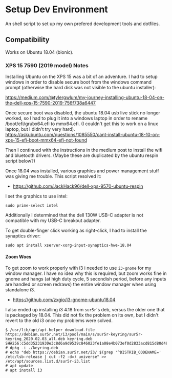 # Setup Dev Environment

An shell script to set up my own prefered development tools and dotfiles.

## Compatibility

Works on Ubuntu 18.04 (bionic).

### XPS 15 7590 (2019 model) Notes

Installing Ubuntu on the XPS 15 was a bit of an adventure. I had to setup windows
in order to disable secure boot from the windows command prompt (otherwise the
hard disk was not visible to the ubuntu installer):

https://medium.com/@tylergwlum/my-journey-installing-ubuntu-18-04-on-the-dell-xps-15-7590-2019-756f738a6447

Once secure boot was disabled, the ubuntu 18.04 usb live stick no longer
worked, so I had to plug it into a windows laptop in order to rename
/boot/efi/grubx64.efi to mmx64.efi. (I couldn't get this to work on a linux
laptop, but I didn't try very hard).
https://askubuntu.com/questions/1085550/cant-install-ubuntu-18-10-on-xps-15-efi-boot-mmx64-efi-not-found

Then I continued with the instructions in the medium post to install the wifi and
bluetooth drivers. (Maybe these are duplicated by the ubuntu respin script below?)

Once 18.04 was installed, various graphics and power management stuff was
giving me trouble. This script resolved it:

* https://github.com/JackHack96/dell-xps-9570-ubuntu-respin

I set the graphics to use intel:

`sudo prime-select intel`

Additionally I determined that the dell 130W USB-C adapter is not compatible
with my USB-C breakout adapter.

To get double-finger click working as right-click, I had to install the synaptics driver:

`sudo apt install xserver-xorg-input-synaptics-hwe-18.04`

#### Zoom Woes

To get zoom to work properly with i3 i needed to use `i3-gnome` for my window
manager. I have no idea why this is required, but zoom works fine in gnome and
hangs (at high duty cycle, 5 secondish period, before any inputs are handled
or screen redraws) the entire window manager when using standalone i3.

* https://github.com/zxgio/i3-gnome-ubuntu18.04

I also ended up installing i3 4.18 from `sur5r`'s deb, versus the older one
that is packaged by 18.04. This did not fix the problem on its own, but I
didn't revert to the old i3 once my problems were solved.

```
$ /usr/lib/apt/apt-helper download-file https://debian.sur5r.net/i3/pool/main/s/sur5r-keyring/sur5r-keyring_2020.02.03_all.deb keyring.deb SHA256:c5dd35231930e3c8d6a9d9539c846023fe1a08e4b073ef0d2833acd815d80d48
# dpkg -i ./keyring.deb
# echo "deb https://debian.sur5r.net/i3/ $(grep '^DISTRIB_CODENAME=' /etc/lsb-release | cut -f2 -d=) universe" >> /etc/apt/sources.list.d/sur5r-i3.list
# apt update
# apt install i3
```
